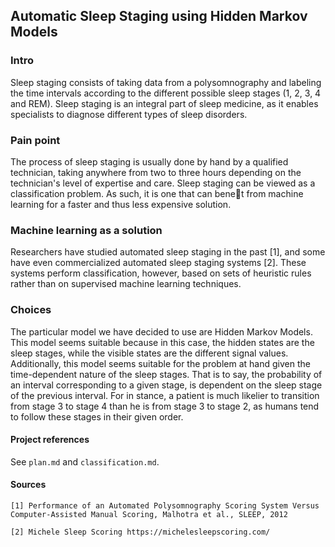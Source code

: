 ## Automatic Sleep Staging using Hidden Markov Models

### Intro
Sleep staging consists of taking data from a polysomnography and labeling the
time intervals according to the different possible sleep stages (1, 2, 3, 4 and
REM). Sleep staging is an integral part of sleep medicine, as it enables specialists to diagnose different types of sleep disorders.

### Pain point
The process of sleep staging is usually done by hand by a qualified technician,
taking anywhere from two to three hours depending on the technician's level of
expertise and care. Sleep staging can be viewed as a classification problem. As
such, it is one that can benet from machine learning for a faster and thus less
expensive solution.

### Machine learning as a solution
Researchers have studied automated sleep staging in the past [1], and some
have even commercialized automated sleep staging systems [2]. These systems
perform classification, however, based on sets of heuristic rules rather than on
supervised machine learning techniques.

### Choices
The particular model we have decided to use are Hidden Markov Models. This
model seems suitable because in this case, the hidden states are the sleep stages,
while the visible states are the different signal values. Additionally, this model seems suitable for the problem at hand given the time-dependent nature of the sleep stages. That is to say, the probability of an interval corresponding to a given stage, is dependent on the sleep stage of the previous interval. For in stance, a patient is much likelier to transition from stage 3 to stage 4 than he is from stage 3 to stage 2, as humans tend to follow these stages in their given order.


#### Project references
See `plan.md` and `classification.md`.


#### Sources
```
[1] Performance of an Automated Polysomnography Scoring System Versus
Computer-Assisted Manual Scoring, Malhotra et al., SLEEP, 2012

[2] Michele Sleep Scoring https://michelesleepscoring.com/
```
